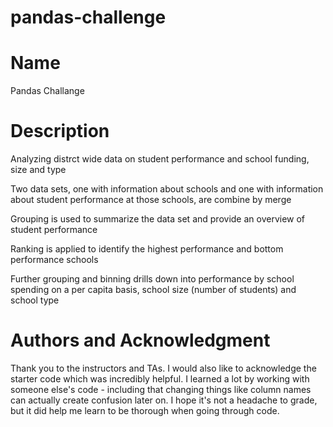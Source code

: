 # pandas-challenge

<h1>Name</h1>
Pandas Challange

<h1>Description</h1>
Analyzing distrct wide data on student performance and school funding, size and type

Two data sets, one with information about schools and one with information about student performance at those schools, are combine by merge

Grouping is used to summarize the data set and provide an overview of student performance

Ranking is applied to identify the highest performance and bottom performance schools

Further grouping and binning drills down into performance by school spending on a per capita basis, school size (number of students) and school type

<h1>Authors and Acknowledgment</h1>
Thank you to the instructors and TAs. I would also like to acknowledge the starter code which was incredibly helpful. I learned a lot by working with someone else's code - including that changing things like column names can actually create confusion later on. I hope it's not a headache to grade, but it did help me learn to be thorough when going through code.
